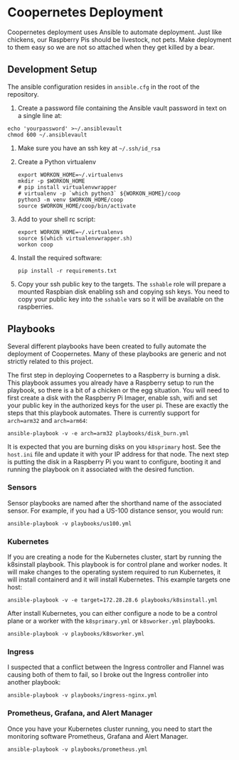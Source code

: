 # Coopernetes Deployment

Coopernetes deployment uses Ansible to automate deployment. Just like chickens,
our Raspberry Pis should be livestock, not pets. Make deployment to them easy
so we are not so attached when they get killed by a bear.

## Development Setup

The ansible configuration resides in `ansible.cfg` in the root of the repository.

1.  Create a password file containing the Ansible vault password in text on a
    single line at:

   ```
   echo 'yourpassword' >~/.ansiblevault
   chmod 600 ~/.ansiblevault
   ```

1. Make sure you have an ssh key at `~/.ssh/id_rsa`

1. Create a Python virtualenv
   ```
   export WORKON_HOME=~/.virtualenvs
   mkdir -p $WORKON_HOME
   # pip install virtualenvwrapper
   # virtualenv -p `which python3` ${WORKON_HOME}/coop
   python3 -m venv $WORKON_HOME/coop
   source $WORKON_HOME/coop/bin/activate
   ```

1. Add to your shell rc script:
   ```
   export WORKON_HOME=~/.virtualenvs
   source $(which virtualenvwrapper.sh)
   workon coop
   ```

1. Install the required software:
   ```
   pip install -r requirements.txt
   ```

1. Copy your ssh public key to the targets. The `sshable` role will prepare
   a mounted Raspbian disk enabling ssh and copying ssh keys. You need to
   copy your public key into the `sshable` vars so it will be available on
   the raspberries.

## Playbooks

Several different playbooks have been created to fully automate the deployment
of Coopernetes. Many of these playbooks are generic and not strictly related to
this project.

The first step in deploying Coopernetes to a Raspberry is burning a disk. This
playbook assumes you already have a Raspberry setup to run the playbook, so
there is a bit of a chicken or the egg situation. You will need to first
create a disk with the Raspberry Pi Imager, enable ssh, wifi and set your
public key in the authorized keys for the user pi. These are exactly the
steps that this playbook automates. There is currently support for
`arch=arm32` and `arch=arm64`:
```
ansible-playbook -v -e arch=arm32 playbooks/disk_burn.yml
```
It is expected that you are burning disks on you `k8sprimary` host. See the
`host.ini` file and update it with your IP address for that node.  The next
step is putting the disk in a Raspberry Pi you want to configure, booting it
and running the playbook on it associated with the desired function.

### Sensors

Sensor playbooks are named after the shorthand name of the associated sensor.
For example, if you had a US-100 distance sensor, you would run:
```
ansible-playbook -v playbooks/us100.yml
```

### Kubernetes

If you are creating a node for the Kubernetes cluster, start by running the
k8sinstall playbook. This playbook is for control plane and worker nodes. It
will make changes to the operating system required to run Kubernetes, it
will install containerd and it will install Kubernetes. This example targets
one host:

```
ansible-playbook -v -e target=172.28.28.6 playbooks/k8sinstall.yml
```

After install Kubernetes, you can either configure a node to be a control
plane or a worker with the `k8sprimary.yml` or `k8sworker.yml` playbooks.

```
ansible-playbook -v playbooks/k8sworker.yml
```

### Ingress

I suspected that a conflict between the Ingress controller and Flannel
was causing both of them to fail, so I broke out the Ingress controller
into another playbook:

```
ansible-playbook -v playbooks/ingress-nginx.yml
```

### Prometheus, Grafana, and Alert Manager

Once you have your Kubernetes cluster running, you need to start the monitoring
software Prometheus, Grafana and Alert Manager.

```
ansible-playbook -v playbooks/prometheus.yml
```
